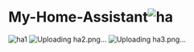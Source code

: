 # My-Home-Assistant![ha](https://user-images.githubusercontent.com/104981276/176016837-ccf26819-bdcd-455e-9649-1c246a266294.png)
![ha1](https://user-images.githubusercontent.com/104981276/176016967-41e921eb-bd3c-4450-8c16-4bc077e8ca44.png)
![Uploading ha2.png…]()
![Uploading ha3.png…]()

